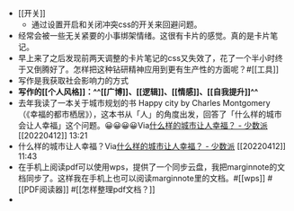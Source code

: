 - [[开关]]
    - 通过设置开启和关闭冲突css的开关来回避问题。
- 经常会被一些无关紧要的小事绑架情绪。这很有卡片的感觉。真的是卡片笔记。
- 早上来了之后发现前两天调整的卡片笔记的css又失效了，花了一个半小时终于又倒腾好了。怎样把这种钻研精神应用到更有生产性的方面呢？#[[工具]] 
- 写作是我获取社会影响力的方式
- **写作的[[个人风格]]：^^[[广博]]、[[逻辑]]、[[情感]]、[[自我提升]]^^**
- 去年我读了一本关于城市规划的书 Happy city by Charles Montgomery （《幸福的都市栖居》），这本书从「人」的角度出发，回答了「什么样的城市会让人幸福」这个问题。😀😀😀😀Via[什么样的城市让人幸福？ - 少数派](https://sspai.com/post/72543) [[20220412]] 13:21
- 什么样的城市让人幸福？Via[什么样的城市让人幸福？ - 少数派](https://sspai.com/post/72543) [[20220412]] 11:43
- 在手机上阅读pdf可以使用wps，提供了一个同步云盘，我把marginnote的文档同步了。这样我在手机上也可以阅读marginnote里的文档。#[[wps]] #[[PDF阅读器]] #[[怎样整理pdf文档？]]
- 
